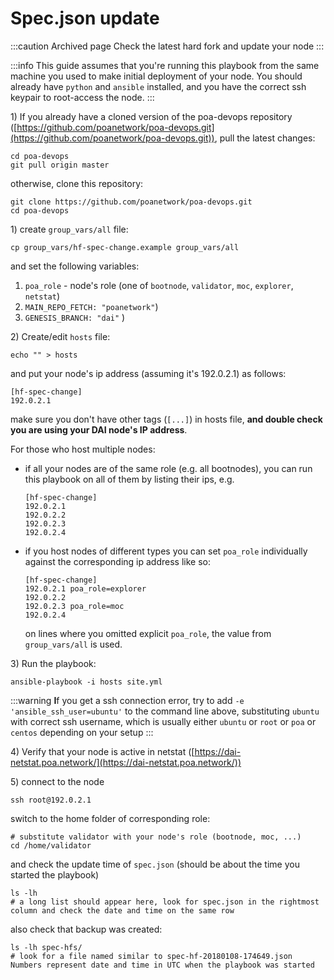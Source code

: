 ---
---

# Spec.json update

:::caution Archived page
Check the latest hard fork and update your node
:::

:::info
This guide assumes that you're running this playbook from the same machine you used to make initial deployment of your node. You should already have `python` and `ansible` installed, and you have the correct ssh keypair to root-access the node.
:::

1\) If you already have a cloned version of the poa-devops repository ([https://github.com/poanetwork/poa-devops.git](https://github.com/poanetwork/poa-devops.git)), pull the latest changes:

```
cd poa-devops
git pull origin master
```

otherwise, clone this repository:

```
git clone https://github.com/poanetwork/poa-devops.git
cd poa-devops
```

1\) create `group_vars/all` file:

```
cp group_vars/hf-spec-change.example group_vars/all
```

and set the following variables:

1. `poa_role` - node's role (one of `bootnode`, `validator`, `moc`, `explorer`, `netstat`)
2. `MAIN_REPO_FETCH: "poanetwork"`)
3. `GENESIS_BRANCH: "dai"` )

2\) Create/edit `hosts` file:

```
echo "" > hosts
```

and put your node's ip address (assuming it's 192.0.2.1) as follows:

```
[hf-spec-change]
192.0.2.1
```

make sure you don't have other tags (`[...]`) in hosts file, **and double check you are using your DAI node's IP address**.

For those who host multiple nodes:

*   if all your nodes are of the same role (e.g. all bootnodes), you can run this playbook on all of them by listing their ips, e.g.

    ```
    [hf-spec-change]
    192.0.2.1
    192.0.2.2
    192.0.2.3
    192.0.2.4
    ```
*   if you host nodes of different types you can set `poa_role` individually against the corresponding ip address like so:

    ```
    [hf-spec-change]
    192.0.2.1 poa_role=explorer
    192.0.2.2
    192.0.2.3 poa_role=moc
    192.0.2.4
    ```

    on lines where you omitted explicit `poa_role`, the value from `group_vars/all` is used.

3\) Run the playbook:

```
ansible-playbook -i hosts site.yml
```

:::warning
**I**f you get a ssh connection error, try to add `-e 'ansible_ssh_user=ubuntu'` to the command line above, substituting `ubuntu` with correct ssh username, which is usually either `ubuntu` or `root` or `poa` or `centos` depending on your setup
:::

4\) Verify that your node is active in netstat ([https://dai-netstat.poa.network/](https://dai-netstat.poa.network/))

5\) connect to the node

```
ssh root@192.0.2.1
```

switch to the home folder of corresponding role:

```
# substitute validator with your node's role (bootnode, moc, ...)
cd /home/validator
```

and check the update time of `spec.json` (should be about the time you started the playbook)

```
ls -lh
# a long list should appear here, look for spec.json in the rightmost column and check the date and time on the same row
```

also check that backup was created:

```
ls -lh spec-hfs/
# look for a file named similar to spec-hf-20180108-174649.json Numbers represent date and time in UTC when the playbook was started
```

